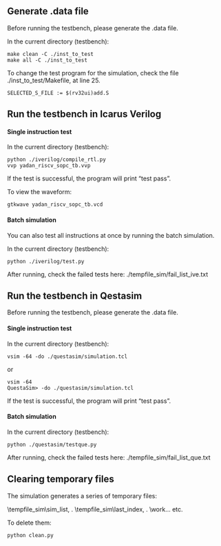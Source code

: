 ## Generate .data file
Before running the testbench, please generate the .data file. 

In the current directory (testbench):

```
make clean -C ./inst_to_test
make all -C ./inst_to_test
```

To change the test program for the simulation, check the file ./inst_to_test/Makefile, at line 25.

```
SELECTED_S_FILE := $(rv32ui)add.S
```

## Run the testbench in Icarus Verilog

#### Single instruction test

In the current directory (testbench):

```
python ./iverilog/compile_rtl.py
vvp yadan_riscv_sopc_tb.vvp
```

If the test is successful, the program will print “test pass”.

To view the waveform:

```
gtkwave yadan_riscv_sopc_tb.vcd
```

#### Batch simulation

You can also test all instructions at once by running the batch simulation.

In the current directory (testbench):

```
python ./iverilog/test.py
```

After running, check the failed tests here: ./tempfile_sim/fail_list_ive.txt

## Run the testbench in Qestasim

Before running the testbench, please generate the .data file. 

#### Single instruction test

In the current directory (testbench):

```
vsim -64 -do ./questasim/simulation.tcl
```

or

```
vsim -64
QuestaSim> -do ./questasim/simulation.tcl
```

If the test is successful, the program will print “test pass”.

#### Batch simulation

In the current directory (testbench):

```
python ./questasim/testque.py
```

 After running, check the failed tests here: ./tempfile_sim/fail_list_que.txt

 ## Clearing temporary files

The simulation generates a series of temporary files:

  \tempfile_sim\sim_list, . \tempfile_sim\last_index, . \work\... etc.

To delete them:

```
python clean.py
```
